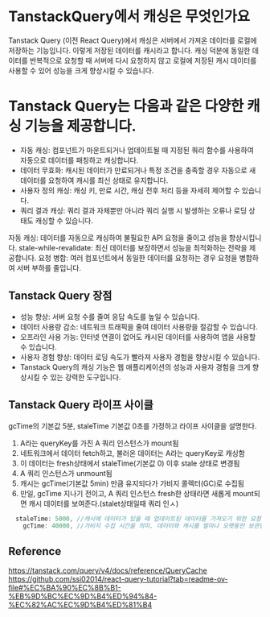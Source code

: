 # TanstackQuery에서 캐싱은 무엇인가요

Tanstack Query (이전 React Query)에서 캐싱은 서버에서 가져온 데이터를 로컬에 저장하는 기능입니다.
이렇게 저장된 데이터를 캐시라고 합니다. 캐싱 덕분에 동일한 데이터를 반복적으로 요청할 때 서버에 다시 요청하지 않고 로컬에 저장된 캐시 데이터를 사용할 수 있어 성능을 크게 향상시킬 수 있습니다.

# Tanstack Query는 다음과 같은 다양한 캐싱 기능을 제공합니다.

- 자동 캐싱: 컴포넌트가 마운트되거나 업데이트될 때 지정된 쿼리 함수를 사용하여 자동으로 데이터를 패칭하고 캐싱합니다.
- 데이터 무효화: 캐시된 데이터가 만료되거나 특정 조건을 충족할 경우 자동으로 새 데이터를 요청하여 캐시를 최신 상태로 유지합니다.
- 사용자 정의 캐싱: 캐싱 키, 만료 시간, 캐싱 전후 처리 등을 자세히 제어할 수 있습니다.
- 쿼리 결과 캐싱: 쿼리 결과 자체뿐만 아니라 쿼리 실행 시 발생하는 오류나 로딩 상태도 캐싱할 수 있습니다.

자동 캐싱: 데이터를 자동으로 캐싱하여 불필요한 API 요청을 줄이고 성능을 향상시킵니다.
stale-while-revalidate: 최신 데이터를 보장하면서 성능을 최적화하는 전략을 제공합니다.
요청 병합: 여러 컴포넌트에서 동일한 데이터를 요청하는 경우 요청을 병합하여 서버 부하를 줄입니다.

## Tanstack Query 장점

- 성능 향상: 서버 요청 수를 줄여 응답 속도를 높일 수 있습니다.
- 데이터 사용량 감소: 네트워크 트래픽을 줄여 데이터 사용량을 절감할 수 있습니다.
- 오프라인 사용 가능: 인터넷 연결이 없어도 캐시된 데이터를 사용하여 앱을 사용할 수 있습니다.
- 사용자 경험 향상: 데이터 로딩 속도가 빨라져 사용자 경험을 향상시킬 수 있습니다.
- Tanstack Query의 캐싱 기능은 웹 애플리케이션의 성능과 사용자 경험을 크게 향상시킬 수 있는 강력한 도구입니다.

## Tanstack Query 라이프 사이클

gcTime의 기본값 5분, staleTime 기본값 0초를 가정하고 라이프 사이클을 설명한다.

1. A라는 queryKey를 가진 A 쿼리 인스턴스가 mount됨
2. 네트워크에서 데이터 fetch하고, 불러온 데이터는 A라는 queryKey로 캐싱함
3. 이 데이터는 fresh상태에서 staleTime(기본값 0) 이후 stale 상태로 변경됨
4. A 쿼리 인스턴스가 unmount됨
5. 캐시는 gcTime(기본값 5min) 만큼 유지되다가 가비지 콜렉터(GC)로 수집됨
6. 만일, gcTime 지나기 전이고, A 쿼리 인스턴스 fresh한 상태라면 새롭게 mount되면 캐시 데이터를 보여준다.(stalet상태일때 쿼리 인ㅅ)

```ts
  staleTime: 5000, //캐시에 데이터가 있을 때 업데이트된 데이터를 가져오기 위한 요청을 자체적으로 전송하기 전에 기다릴 시간을 설정
    gcTime: 40000, //가비지 수집 시간을 의미. 데이터와 캐시를 얼마나 오랫동안 보관할지를 제어.기본값 5분
```

## Reference

https://tanstack.com/query/v4/docs/reference/QueryCache
https://github.com/ssi02014/react-query-tutorial?tab=readme-ov-file#%EC%BA%90%EC%8B%B1-%EB%9D%BC%EC%9D%B4%ED%94%84-%EC%82%AC%EC%9D%B4%ED%81%B4
